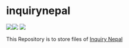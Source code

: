 # inquirynepal
<img src="https://img.shields.io/badge/total%20listings-53659-informational"><img src="https://img.shields.io/badge/vulnerabilities-0-brightgreen"> <img src="https://img.shields.io/badge/w3c-validated-brightgreen">

This Repository is to store files of <a href="https://inquirynepal.com">Inquiry Nepal</a>
